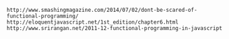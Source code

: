     http://www.smashingmagazine.com/2014/07/02/dont-be-scared-of-functional-programming/
    http://eloquentjavascript.net/1st_edition/chapter6.html
    http://www.srirangan.net/2011-12-functional-programming-in-javascript